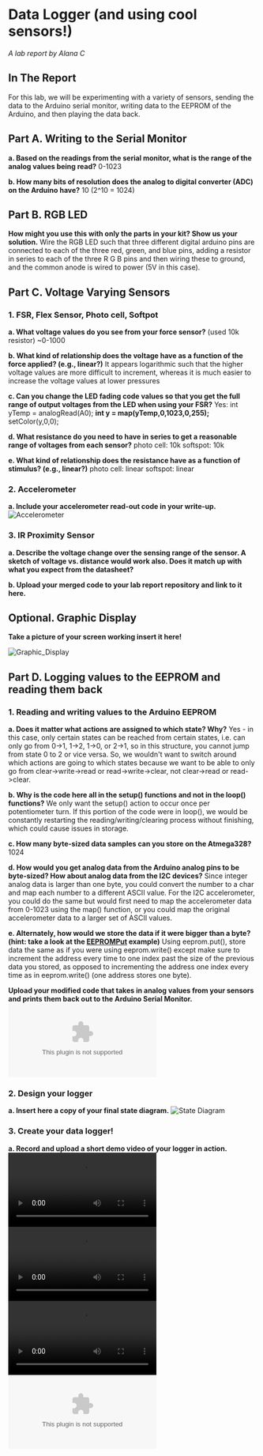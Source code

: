 # Data Logger (and using cool sensors!)

*A lab report by Alana C*

## In The Report

For this lab, we will be experimenting with a variety of sensors, sending the data to the Arduino serial monitor, writing data to the EEPROM of the Arduino, and then playing the data back.

## Part A.  Writing to the Serial Monitor
 
**a. Based on the readings from the serial monitor, what is the range of the analog values being read?**
0-1023
 
**b. How many bits of resolution does the analog to digital converter (ADC) on the Arduino have?**
10 (2^10 = 1024)

## Part B. RGB LED

**How might you use this with only the parts in your kit? Show us your solution.**
Wire the RGB LED such that three different digital arduino pins are connected to each of the three red, green, and blue pins, adding a resistor in series to each of the three R G B pins and then wiring these to ground, and the common anode is wired to power (5V in this case).

## Part C. Voltage Varying Sensors 
 
### 1. FSR, Flex Sensor, Photo cell, Softpot

**a. What voltage values do you see from your force sensor?**
(used 10k resistor)
~0-1000

**b. What kind of relationship does the voltage have as a function of the force applied? (e.g., linear?)**
It appears logarithmic such that the higher voltage values are more difficult to increment, whereas it is much easier to increase the voltage values at lower pressures

**c. Can you change the LED fading code values so that you get the full range of output voltages from the LED when using your FSR?**
Yes: int yTemp = analogRead(A0);
     **int y = map(yTemp,0,1023,0,255);**
     setColor(y,0,0);
     
**d. What resistance do you need to have in series to get a reasonable range of voltages from each sensor?**
photo cell: 10k
softspot: 10k

**e. What kind of relationship does the resistance have as a function of stimulus? (e.g., linear?)**
photo cell: linear
softspot: linear

### 2. Accelerometer
 
**a. Include your accelerometer read-out code in your write-up.**
![Accelerometer](https://github.com/AlanaCrognale/IDD-Fa19-Lab3/blob/master/accelerometer.ino)

### 3. IR Proximity Sensor

**a. Describe the voltage change over the sensing range of the sensor. A sketch of voltage vs. distance would work also. Does it match up with what you expect from the datasheet?**

**b. Upload your merged code to your lab report repository and link to it here.**

## Optional. Graphic Display

**Take a picture of your screen working insert it here!**

![Graphic_Display](https://github.com/AlanaCrognale/IDD-Fa19-Lab3/blob/master/IMG_0626.jpeg)
## Part D. Logging values to the EEPROM and reading them back
 
### 1. Reading and writing values to the Arduino EEPROM

**a. Does it matter what actions are assigned to which state? Why?**
Yes - in this case, only certain states can be reached from certain states, i.e. can only go from 0->1, 1->2, 1->0, or 2->1, so in this structure, you cannot jump from state 0 to 2 or vice versa. So, we wouldn't want to switch around which actions are going to which states because we want to be able to only go from clear->write->read or read->write->clear, not clear->read or read->clear.

**b. Why is the code here all in the setup() functions and not in the loop() functions?**
We only want the setup() action to occur once per potentiometer turn.  If this portion of the code were in loop(), we would be constantly restarting the reading/writing/clearing process without finishing, which could cause issues in storage.

**c. How many byte-sized data samples can you store on the Atmega328?**
1024

**d. How would you get analog data from the Arduino analog pins to be byte-sized? How about analog data from the I2C devices?**
Since integer analog data is larger than one byte, you could convert the number to a char and map each number to a different ASCII value.  For the I2C accelerometer, you could do the same but would first need to map the accelerometer data from 0-1023 using the map() function, or you could map the original accelerometer data to a larger set of ASCII values.

**e. Alternately, how would we store the data if it were bigger than a byte? (hint: take a look at the [EEPROMPut](https://www.arduino.cc/en/Reference/EEPROMPut) example)**
Using eeprom.put(), store data the same as if you were using eeprom.write() except make sure to increment the address every time to one index past the size of the previous data you stored, as opposed to incrementing the address one index every time as in eeprom.write() (one address stores one byte).

**Upload your modified code that takes in analog values from your sensors and prints them back out to the Arduino Serial Monitor.**
![Modified](https://github.com/AlanaCrognale/IDD-Fa19-Lab3/blob/master/SwitchState2.zip)

### 2. Design your logger
 
**a. Insert here a copy of your final state diagram.**
![State Diagram](https://github.com/AlanaCrognale/IDD-Fa19-Lab3/blob/master/attentionDiagram.jpeg)

### 3. Create your data logger!
 
**a. Record and upload a short demo video of your logger in action.**
![Attention meter_perfect](https://github.com/AlanaCrognale/IDD-Fa19-Lab3/blob/master/attention_perfect.mov)
![Attention meter_too_much](https://github.com/AlanaCrognale/IDD-Fa19-Lab3/blob/master/attention_too_much.mov)
![Attention meter_not_enough](https://github.com/AlanaCrognale/IDD-Fa19-Lab3/blob/master/attention_not_enough.mov)
![Code](https://github.com/AlanaCrognale/IDD-Fa19-Lab3/blob/master/DataLogger.zip)

